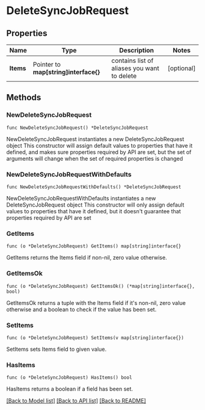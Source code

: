 # DeleteSyncJobRequest

## Properties

Name | Type | Description | Notes
------------ | ------------- | ------------- | -------------
**Items** | Pointer to **map[string]interface{}** | contains list of aliases you want to delete | [optional] 

## Methods

### NewDeleteSyncJobRequest

`func NewDeleteSyncJobRequest() *DeleteSyncJobRequest`

NewDeleteSyncJobRequest instantiates a new DeleteSyncJobRequest object
This constructor will assign default values to properties that have it defined,
and makes sure properties required by API are set, but the set of arguments
will change when the set of required properties is changed

### NewDeleteSyncJobRequestWithDefaults

`func NewDeleteSyncJobRequestWithDefaults() *DeleteSyncJobRequest`

NewDeleteSyncJobRequestWithDefaults instantiates a new DeleteSyncJobRequest object
This constructor will only assign default values to properties that have it defined,
but it doesn't guarantee that properties required by API are set

### GetItems

`func (o *DeleteSyncJobRequest) GetItems() map[string]interface{}`

GetItems returns the Items field if non-nil, zero value otherwise.

### GetItemsOk

`func (o *DeleteSyncJobRequest) GetItemsOk() (*map[string]interface{}, bool)`

GetItemsOk returns a tuple with the Items field if it's non-nil, zero value otherwise
and a boolean to check if the value has been set.

### SetItems

`func (o *DeleteSyncJobRequest) SetItems(v map[string]interface{})`

SetItems sets Items field to given value.

### HasItems

`func (o *DeleteSyncJobRequest) HasItems() bool`

HasItems returns a boolean if a field has been set.


[[Back to Model list]](../README.md#documentation-for-models) [[Back to API list]](../README.md#documentation-for-api-endpoints) [[Back to README]](../README.md)


